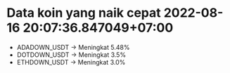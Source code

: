# Data koin yang naik cepat 2022-08-16 20:07:36.847049+07:00

* ADADOWN_USDT -> Meningkat 5.48%
* DOTDOWN_USDT -> Meningkat 3.5%
* ETHDOWN_USDT -> Meningkat 3.0%
